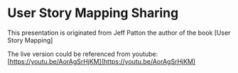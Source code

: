  # User Story Mapping Sharing
This presentation is originated from Jeff Patton the author of the book [User Story Mapping]

The live version could be referenced from youtube:
[https://youtu.be/AorAgSrHjKM](https://youtu.be/AorAgSrHjKM)
